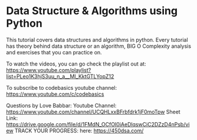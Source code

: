 # Data Structure & Algorithms using Python
This tutorial covers data structures and algorithms in python. Every tutorial has theory behind data structure or an algorithm, BIG O Complexity analysis and exercises that you can practice on.

To watch the videos, you can go check the playlist out at: https://www.youtube.com/playlist?list=PLeo1K3hjS3uu_n_a__MI_KktGTLYopZ12

To subscribe to codebasics youtube channel: https://www.youtube.com/c/codebasics

Questions by Love Babbar:
Youtube Channel: https://www.youtube.com/channel/UCQHLxxBFrbfdrk1jF0moTpw
Sheet Link: https://drive.google.com/file/d/1FMdN_OCfOI0iAeDlqswCiC2DZzD4nPsb/view
TRACK YOUR PROGRESS:
here: https://450dsa.com/
